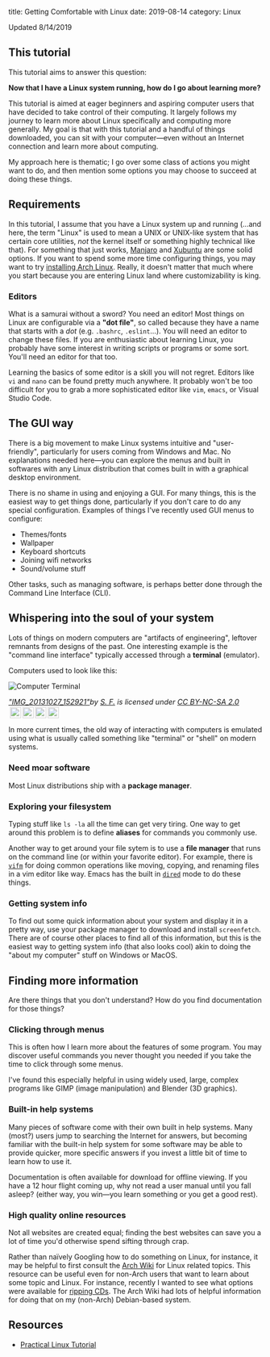 title: Getting Comfortable with Linux
date: 2019-08-14
category: Linux

Updated 8/14/2019

This tutorial
-------------

This tutorial aims to answer this question:

**Now that I have a Linux system running, how do I go about learning
more?**

This tutorial is aimed at eager beginners and aspiring computer users
that have decided to take control of their computing. It largely
follows my journey to learn more about Linux specifically and
computing more generally. My goal is that with this tutorial and a
handful of things downloaded, you can sit with your
computer&mdash;even without an Internet connection and learn more
about computing.

My approach here is thematic; I go over some class of actions you
might want to do, and then mention some options you may choose to
succeed at doing these things.

Requirements
------------

In this tutorial, I assume that you have a Linux system up and running
(...and here, the term "Linux" is used to mean a UNIX or UNIX-like
system that has certain core utilities, *not* the kernel itself or
something highly technical like that). For something that just works,
[Manjaro](https://manjaro.org/) and [Xubuntu](https://xubuntu.org/)
are some solid options. If you want to spend some more time
configuring things, you may want to try [installing Arch
Linux](https://captainalan.github.io/pelican-test/). Really, it
doesn't matter that much where you start because you are entering
Linux land where customizability is king.

### Editors

What is a samurai without a sword? You need an editor! Most things on
Linux are configurable via a **"dot file"**, so called because they
have a name that starts with a *dot* (e.g. `.bashrc`,
`.eslint`...). You will need an editor to change these files. If you
are enthusiastic about learning Linux, you probably have some interest
in writing scripts or programs or some sort. You'll need an editor for
that too.

Learning the basics of some editor is a skill you will not
regret. Editors like `vi` and `nano` can be found pretty much
anywhere. It probably won't be too difficult for you to grab a more
sophisticated editor like `vim`, `emacs`, or Visual Studio Code.

The GUI way
-----------

There is a big movement to make Linux systems intuitive and
"user-friendly", particularly for users coming from Windows and
Mac. No explanations needed here&mdash;you can explore the menus and
built in softwares with any Linux distribution that comes built in
with a graphical desktop environment. 

There is no shame in using and enjoying a GUI. For many things, this
is the easiest way to get things done, particularly if you don't care
to do any special configuration. Examples of things I've recently used
GUI menus to configure:

- Themes/fonts
- Wallpaper
- Keyboard shortcuts
- Joining wifi networks
- Sound/volume stuff

Other tasks, such as managing software, is perhaps better done through
the Command Line Interface (CLI).

Whispering into the soul of your system
---------------------------------------

Lots of things on modern computers are "artifacts of engineering",
leftover remnants from designs of the past. One interesting example is
the "command line interface" typically accessed through a **terminal**
(emulator).

Computers used to look like this:

![Computer Terminal](https://live.staticflickr.com/3708/10526021063_a47c368729_b.jpg)
<p style="font-size: 0.9rem;font-style: italic;"><a href="https://www.flickr.com/photos/15528623@N00/10526021063">"IMG_20131027_152921"</a><span>by <a href="https://www.flickr.com/photos/15528623@N00">S. F.</a></span> is licensed under <a href="https://creativecommons.org/licenses/by-nc-sa/2.0/?ref=ccsearch&atype=html" style="margin-right: 5px;">CC BY-NC-SA 2.0</a><a href="https://creativecommons.org/licenses/by-nc-sa/2.0/?ref=ccsearch&atype=html" target="_blank" rel="noopener noreferrer" style="display: inline-block;white-space: none;opacity: .7;margin-top: 2px;margin-left: 3px;height: 22px !important;"><img style="height: inherit;margin-right: 3px;display: inline-block;" src="https://search.creativecommons.org/static/img/cc_icon.svg" /><img style="height: inherit;margin-right: 3px;display: inline-block;" src="https://search.creativecommons.org/static/img/cc-by_icon.svg" /><img style="height: inherit;margin-right: 3px;display: inline-block;" src="https://search.creativecommons.org/static/img/cc-nc_icon.svg" /><img style="height: inherit;margin-right: 3px;display: inline-block;" src="https://search.creativecommons.org/static/img/cc-sa_icon.svg" /></a></p>

In more current times, the old way of interacting with computers is
emulated using what is usually called something like "terminal" or
"shell" on modern systems.

### Need moar software

Most Linux distributions ship with a **package manager**. 

### Exploring your filesystem

Typing stuff like `ls -la` all the time can get very tiring. One way
to get around this problem is to define **aliases** for commands you
commonly use.

Another way to get around your file sytem is to use a **file manager**
that runs on the command line (or within your favorite editor). For
example, there is [`vifm`](https://vifm.info/) for doing common
operations like moving, copying, and renaming files in a vim editor
like way. Emacs has the built in
[`dired`](https://www.gnu.org/software/emacs/manual/html_node/emacs/Dired.html)
mode to do these things.

### Getting system info

To find out some quick information about your system and display it in
a pretty way, use your package manager to download and install
`screenfetch`. There are of course other places to find all of this
information, but this is the easiest way to getting system info (that
also looks cool) akin to doing the "about my computer" stuff on
Windows or MacOS.


Finding more information
------------------------

Are there things that you don't understand? How do you find
documentation for those things?

### Clicking through menus

This is often how I learn more about the features of some program. You
may discover useful commands you never thought you needed if you take
the time to click through some menus.

I've found this especially helpful in using widely used, large,
complex programs like GIMP (image manipulation) and Blender (3D
graphics).

### Built-in help systems

Many pieces of software come with their own built in help
systems. Many (most?) users jump to searching the Internet for
answers, but becoming familiar with the built-in help system for some
software may be able to provide quicker, more specific answers if you
invest a little bit of time to learn how to use it.

Documentation is often available for download for offline viewing. If
you have a 12 hour flight coming up, why not read a user manual until
you fall asleep? (either way, you win&mdash;you learn something or you
get a good rest).

### High quality online resources

Not all websites are created equal; finding the best websites can save
you a lot of time you'd otherwise spend sifting through crap.

Rather than naïvely Googling how to do something on Linux, for
instance, it may be helpful to first consult the [Arch
Wiki](https://wiki.archlinux.org/) for Linux related topics. This
resource can be useful even for non-Arch users that want to learn
about some topic and Linux. For instance, recently I wanted to see
what options were available for [ripping
CDs](https://wiki.archlinux.org/index.php/Optical_disc_drive#Ripping). The
Arch Wiki had lots of helpful information for doing that on my
(non-Arch) Debian-based system.

Resources
---------

- [Practical Linux Tutorial](http://xahlee.info/linux/linux_index.html)
